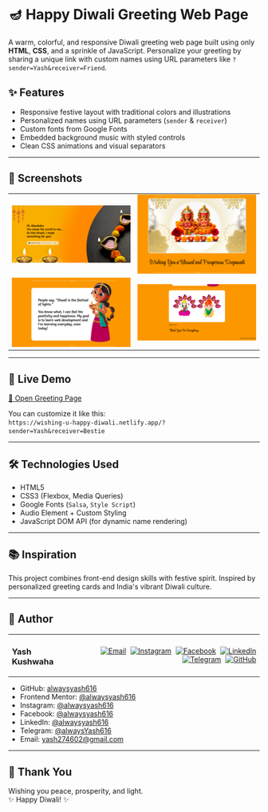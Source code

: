 # 🪔 Happy Diwali Greeting Web Page

A warm, colorful, and responsive Diwali greeting web page built using only **HTML**, **CSS**, and a sprinkle of JavaScript. Personalize your greeting by sharing a unique link with custom names using URL parameters like `?sender=Yash&receiver=Friend`.

## ✨ Features

- Responsive festive layout with traditional colors and illustrations  
- Personalized names using URL parameters (`sender` & `receiver`)  
- Custom fonts from Google Fonts  
- Embedded background music with styled controls  
- Clean CSS animations and visual separators  

---

## 📸 Screenshots

<table>
  <tr>
    <td align="center">
      <img src="./preview/Screenshot-1.png" width="400px" alt="Hero Section Screenshot" />
    </td>
    <td align="center">
      <img src="./preview/Screenshot-2.png" width="400px" alt="Lakshmi Ganesha Section Screenshot" />
    </td>
  </tr>
  <tr>
    <td align="center">
      <img src="./preview/Screenshot-3.png" width="400px" alt="White Card with Girl Screenshot" />
    </td>
    <td align="center">
      <img src="./preview/Screenshot-4.png" width="400px" alt="Thank You Section Screenshot" />
    </td>
  </tr>
</table>

---

## 🔗 Live Demo

[🎉 Open Greeting Page](https://wishing-u-happy-diwali.netlify.app/)

You can customize it like this:  
`https://wishing-u-happy-diwali.netlify.app/?sender=Yash&receiver=Bestie`

---

## 🛠️ Technologies Used

- HTML5  
- CSS3 (Flexbox, Media Queries)  
- Google Fonts (`Salsa`, `Style Script`)  
- Audio Element + Custom Styling  
- JavaScript DOM API (for dynamic name rendering)

---

## 📚 Inspiration

This project combines front-end design skills with festive spirit. Inspired by personalized greeting cards and India's vibrant Diwali culture.

---

## 👤 Author

<table width="100%">
  <tr>
    <td align="left">
      <h3>Yash Kushwaha</h3>
    </td>
    <td align="right">
      <a href="mailto:yash274602@gmail.com"><img src="https://cdn-icons-png.flaticon.com/512/7286/7286142.png" width="30px" alt="Email" style="margin-left:5px"/></a>
      <a href="https://www.instagram.com/alwaysyash616"><img src="https://cdn-icons-png.flaticon.com/256/3670/3670125.png" width="30px" alt="Instagram" style="margin-left:5px"/></a>
      <a href="https://www.facebook.com/alwaysyash616"><img src="https://cdn-icons-png.flaticon.com/256/733/733547.png" width="30px" alt="Facebook" style="margin-left:5px"/></a>
      <a href="https://www.linkedin.com/in/alwaysyash616"><img src="https://cdn-icons-png.flaticon.com/512/2504/2504923.png" width="30px" alt="LinkedIn" style="margin-left:5px"/></a>
      <a href="https://t.me/alwaysYash616"><img src="https://cdn-icons-png.flaticon.com/512/2111/2111646.png" width="30px" alt="Telegram" style="margin-left:5px"/></a>
      <a href="https://github.com/alwaysyash616"><img src="https://cdn-icons-png.flaticon.com/512/25/25657.png" width="30px" alt="GitHub" style="margin-left:5px"/></a>
    </td>
  </tr>
</table>

- GitHub: [alwaysyash616](https://github.com/alwaysyash616)  
- Frontend Mentor: [@alwaysyash616](https://www.frontendmentor.io/profile/alwaysyash616)  
- Instagram: [@alwaysyash616](https://www.instagram.com/alwaysyash616)  
- Facebook: [@alwaysyash616](https://www.facebook.com/alwaysyash616)  
- LinkedIn: [@alwaysyash616](https://www.linkedin.com/in/alwaysyash616)  
- Telegram: [@alwaysYash616](https://t.me/alwaysYash616)  
- Email: yash274602@gmail.com

---

## 🙏 Thank You

Wishing you peace, prosperity, and light.  
✨ Happy Diwali! ✨  
